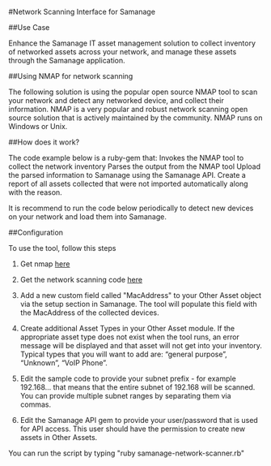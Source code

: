 #Network Scanning Interface for Samanage

##Use Case 

Enhance the Samanage IT asset management solution to collect inventory of networked assets across your network, and manage these assets through the Samanage application.

##Using NMAP for network scanning

The following solution is using the popular open source NMAP tool to scan your network and detect any networked device, and collect their information. NMAP is a very popular and robust network scanning open source solution that is actively maintained by the community. NMAP runs on Windows or Unix.

##How does it work?

The code example below is a ruby-gem that: Invokes the NMAP tool to collect the network inventory Parses the output from the NMAP tool Upload the parsed information to Samanage using the Samanage API. Create a report of all assets collected that were not imported automatically along with the reason.

It is recommend to run the code below periodically to detect new devices on your network and load them into Samanage.

##Configuration

To use the tool, follow this steps

1) Get nmap [here](https://nmap.org/)

2) Get the network scanning code [here](https://github.com/SAManage/Samples/blob/Snmp/Samanage%20Network%20Scanner/samanage-network-scanner.rb)

3) Add a new custom field called "MacAddress" to your Other Asset object via the setup section in Samanage. The tool will populate this field with the MacAddress of the collected devices.

4) Create additional Asset Types in your Other Asset module. If the appropriate asset type does not exist when the tool runs, an error message will be displayed and that asset will not get into your inventory. Typical types that you will want to add are: “general purpose”, “Unknown”, “VoIP Phone”.

5) Edit the sample code to provide your subnet prefix - for example 192.168... that means that the entire subnet of 192.168 will be scanned. You can provide multiple subnet ranges by separating them via commas.

6) Edit the Samanage API gem to provide your user/password that is used for API access. This user should have the permission to create new assets in Other Assets.

You can run the script by typing "ruby samanage-network-scanner.rb"
